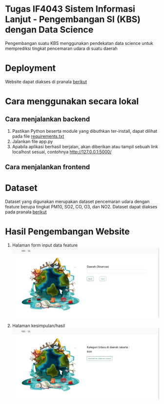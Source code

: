 # Tugas IF4043 Sistem Informasi Lanjut - Pengembangan SI (KBS) dengan Data Science

Pengembangan suatu KBS menggunakan pendekatan data science untuk memprediksi tingkat pencemaran udara di suatu daerah

# Deployment

Website dapat diakses di pranala [berikut](https://kbs-sil-frontend-ed4kbl429-dwibagus154.vercel.app/)

# Cara menggunakan secara lokal

## Cara menjalankan backend

1. Pastikan Python beserta module yang dibuthkan ter-install, dapat dilihat pada file [requirements.txt](https://github.com/myahyaibrahim/SIL-KBS-Data-Science/blob/main/requirements.txt)
2. Jalankan file app.py
3. Apabila aplikasi berhasil berjalan, akan diberikan atau tampil sebuah link localhost sesuai, contohnya http://127.0.0.1:5000/

## Cara menjalankan frontend

# Dataset

Dataset yang digunakan merupakan dataset pencemaran udara dengan feature berupa tingkat PM10, SO2, CO, O3, dan NO2. Dataset dapat diakses pada pranala [berikut](https://github.com/myahyaibrahim/SIL-KBS-Data-Science/blob/main/indeks-standar-pencemar-udara-di-spku-bulan-januari-tahun-2020.csv)

# Hasil Pengembangan Website

1. Halaman form input data feature
   ![Halaman form input data feature](/!Documentation/SIL-1.jpeg "Form input data feature")

2. Halaman kesimpulan/hasil
   ![Halaman kesimpulan/hasil](/!Documentation/SIL-2.jpeg "Kesimpulan/Hasil")
